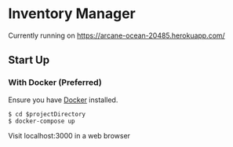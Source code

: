 # Inventory Manager

Currently running on https://arcane-ocean-20485.herokuapp.com/

## Start Up
### With Docker (Preferred)
Ensure you have [Docker](https://www.docker.com/) installed.

```
$ cd $projectDirectory
$ docker-compose up
```

Visit localhost:3000 in a web browser
